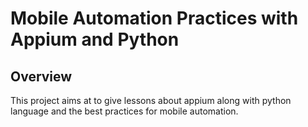 # Mobile Automation Practices with Appium and Python

## Overview

This project aims at to give lessons about appium along with python language and the best practices for mobile automation.